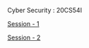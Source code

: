 Cyber Security : 20CS54I

[Session - 1](https://skilldisk.github.io/20CS54I_CyberSecurity_Dec_2022/)

[Session - 2 ](https://skilldisk.github.io/20CS54I_CyberSecurity_Dec_2022/session_2.html)
